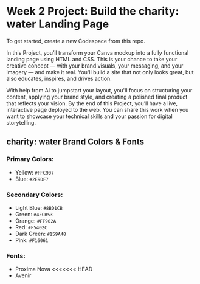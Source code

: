 # Week 2 Project: Build the charity: water Landing Page
To get started, create a new Codespace from this repo.

In this Project, you’ll transform your Canva mockup into a fully functional landing page using HTML and CSS. This is your chance to take your creative concept — with your brand visuals, your messaging, and your imagery — and make it real. You'll build a site that not only looks great, but also educates, inspires, and drives action.

With help from AI to jumpstart your layout, you'll focus on structuring your content, applying your brand style, and creating a polished final product that reflects your vision. By the end of this Project, you’ll have a live, interactive page deployed to the web. You can share this work when you want to showcase your technical skills and your passion for digital storytelling. 

## charity: water Brand Colors & Fonts

### Primary Colors:
- Yellow:     `#FFC907`
- Blue:       `#2E9DF7`

### Secondary Colors:
- Light Blue: `#8BD1CB`
- Green:      `#4FCB53`
- Orange:     `#FF902A`
- Red:        `#F5402C`
- Dark Green: `#159A48`
- Pink:       `#F16061`

### Fonts:
- Proxima Nova
<<<<<<< HEAD
- Avenir